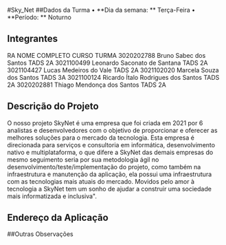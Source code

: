 #Sky_Net
##Dados da Turma
•	**Dia da semana: ** Terça-Feira
•	**Período: ** Noturno
## Integrantes
RA	NOME COMPLETO	CURSO	TURMA
3020202788	Bruno Sabec dos Santos	TADS	2A
3021100499	Leonardo Saconato de Santana	TADS	2A
3021104427	Lucas Medeiros do Vale	TADS	2A
3021102020	Marcela Souza dos Santos	TADS	3A
3021100124	Ricardo Ítalo Rodrigues dos Santos	TADS	2A
3020202881	Thiago Mendonça dos Santos	TADS	2A

## Descrição do Projeto
O nosso projeto SkyNet é uma empresa que foi criada em 2021 por 6 analistas e desenvolvedores com o objetivo de proporcionar e oferecer as melhores soluções para o mercado da tecnologia. Esta empresa é direcionada para serviços e consultoria em informática, desenvolvimento nativo e multiplataforma, o que difere a SkyNet das demais empresas do mesmo seguimento seria por sua metodologia ágil no desenvolvimento/teste/implementação do projeto, como também na infraestrutura e manutenção da aplicação, ela possui uma infraestrutura com as tecnologias mais atuais do mercado. Movidos pelo amor à tecnologia a SkyNet tem um sonho de ajudar a construir uma sociedade mais informatizada e inclusiva".
## Endereço da Aplicação

##Outras Observações


